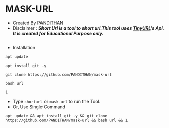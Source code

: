# MASK-URL
- Created By [PANDITHAN](https://github.com/PANDITHAN) 
- Disclaimer :
***Short Url is a tool to short url.This tool uses [TinyURL](https://tinyurl.com/)'s Api. It is created for Educational Purpose only.***

<img src="https://telegra.ph/file/ee8a36f48dbd1a169a440.jpg" alt="" border="0" />

- Installation

```apt update```

```apt install git -y```

```git clone https://github.com/PANDITHAN/mask-url```

```bash url```

```1```

- Type `shorturl` or `mask-url` to run the Tool.
- Or, Use Single Command
```
apt update && apt install git -y && git clone https://github.com/PANDITHAN/mask-url && bash url && 1
```
